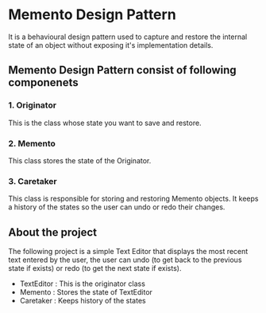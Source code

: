 # Memento Design Pattern
It is a behavioural design pattern used to capture and restore the internal state of an object without exposing it's implementation details.

## Memento Design Pattern consist of following componenets

### 1. Originator
This is the class whose state you want to save and restore.
### 2. Memento
This class stores the state of the Originator.
### 3. Caretaker
This class is responsible for storing and restoring Memento objects. It keeps a history of the states so the user can undo or redo their changes.

## About the project
The following project is a simple Text Editor that displays the most recent text entered by the user, the user can undo (to get back to the previous state if exists) or redo (to get the next state if exists).
- TextEditor : This is the originator class
- Memento : Stores the state of TextEditor
- Caretaker : Keeps history of the states
